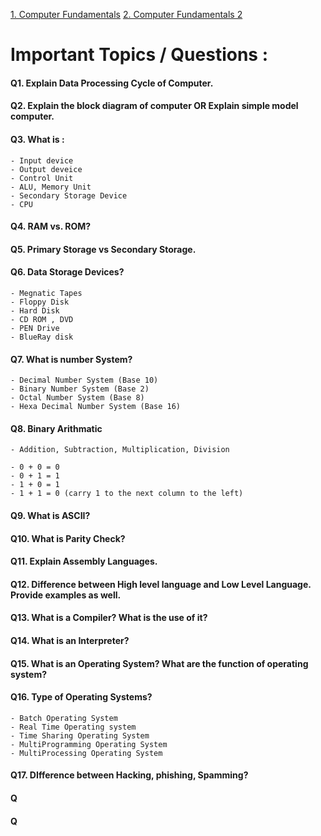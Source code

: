 [1. Computer Fundamentals](https://nios.ac.in/media/documents/vocational/CLS/Certificate_Course_in_Library_Science_english/M4_PDF/M4L1.pdf) 
[2. Computer Fundamentals 2](https://ashishmodi.weebly.com/uploads/1/8/9/7/18970467/computer_fundamental.pdf)



# Important Topics / Questions :
#### Q1. Explain Data Processing Cycle of Computer.
#### Q2. Explain the block diagram of computer OR Explain simple model computer.
#### Q3. What is :
    - Input device
    - Output deveice
    - Control Unit
    - ALU, Memory Unit
    - Secondary Storage Device
    - CPU
#### Q4. RAM vs. ROM?
#### Q5. Primary Storage vs Secondary Storage.
#### Q6. Data Storage Devices?
    - Megnatic Tapes
    - Floppy Disk
    - Hard Disk
    - CD ROM , DVD
    - PEN Drive
    - BlueRay disk
#### Q7. What is number System? 
    - Decimal Number System (Base 10)
    - Binary Number System (Base 2)
    - Octal Number System (Base 8)
    - Hexa Decimal Number System (Base 16)

#### Q8. Binary Arithmatic
    - Addition, Subtraction, Multiplication, Division

    - 0 + 0 = 0
    - 0 + 1 = 1
    - 1 + 0 = 1
    - 1 + 1 = 0 (carry 1 to the next column to the left)
#### Q9. What is ASCII? 
#### Q10. What is Parity Check?
#### Q11. Explain Assembly Languages.
#### Q12. Difference between High level language and Low Level Language. Provide examples as well.
#### Q13. What is a Compiler? What is the use of it?
#### Q14. What is an Interpreter?
#### Q15. What is an Operating System? What are the function of operating system?
#### Q16. Type of Operating Systems? 
    - Batch Operating System
    - Real Time Operating system
    - Time Sharing Operating System
    - MultiProgramming Operating System
    - MultiProcessing Operating System
#### Q17. DIfference between Hacking, phishing, Spamming?


#### Q
#### Q


